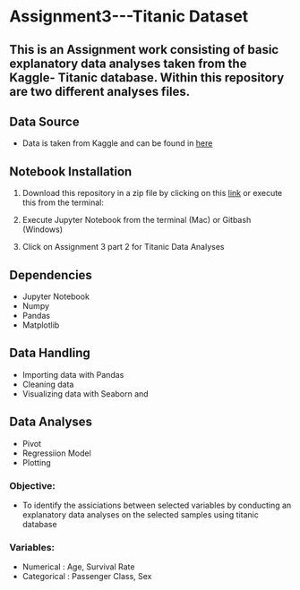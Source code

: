 # Assignment3---Titanic Dataset 

## This is an Assignment work consisting of basic explanatory data analyses taken from the Kaggle- Titanic database. Within this repository are two different analyses files. 

## Data Source
  * Data is taken from Kaggle and can be found in [here](https://www.kaggle.com/code/startupsci/titanic-data-science-solutions)
 
## Notebook Installation
  1. Download this repository in a zip file by clicking on this [link]() or execute this from the terminal:
  
  2. Execute Jupyter Notebook from the terminal (Mac) or Gitbash (Windows)
  3. Click on Assignment 3 part 2 for Titanic Data Analyses

## Dependencies
  * Jupyter Notebook
  * Numpy
  * Pandas
  * Matplotlib
  
 ## Data Handling
 * Importing data with Pandas
 * Cleaning data
 * Visualizing data with Seaborn and 
 
 ## Data Analyses
 * Pivot 
 * Regressiion Model 
 * Plotting

### Objective:
  * To identify the assiciations between selected variables by conducting an explanatory data analyses on the selected samples using titanic database
    
### Variables:
  * Numerical : Age, Survival Rate
  * Categorical : Passenger Class, Sex 
    

